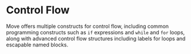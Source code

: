 # Control Flow

Move offers multiple constructs for control flow, including common programming constructs such as
`if` expressions and `while` and `for` loops, along with advanced control flow structures including
labels for loops and escapable named blocks.
